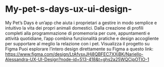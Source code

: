 # My-pet-s-days-ux-ui-design-
My Pet’s Days è un’app che aiuta i proprietari a gestire in modo semplice e intuitivo la vita dei propri animali domestici. Dalla creazione di profili completi alla programmazione di promemoria per cure, appuntamenti e attività quotidiane, l’app combina funzionalità pratiche e design accogliente per supportare al meglio la relazione con i pet.
Visualizza il progetto su Figma
Puoi esplorare l’intero design direttamente su Figma a questo link:  https://www.figma.com/design/LtAfvsxJHj8QBFEC7XXjBK/Nariello-Alessandra-UX-UI-Design?node-id=513-418&t=ghs2a25WQCipOTIO-1
